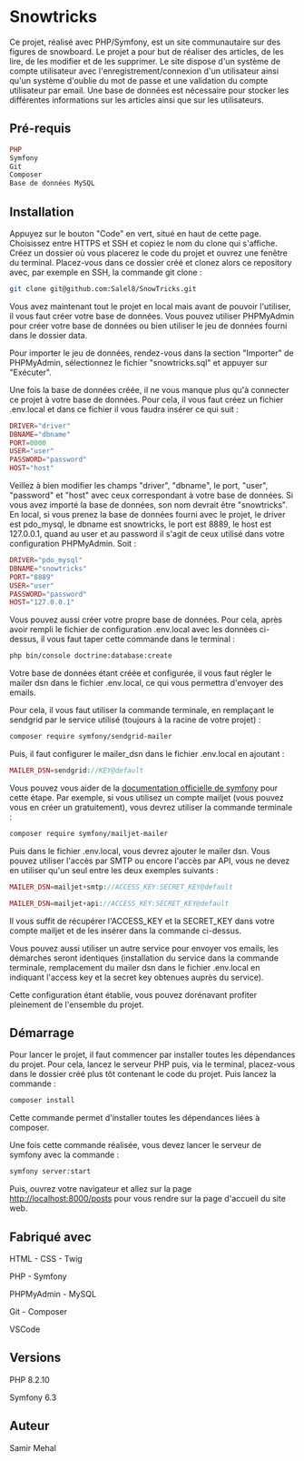 # Snowtricks

Ce projet, réalisé avec PHP/Symfony, est un site communautaire sur des figures de snowboard. Le projet a pour but de réaliser des articles, de les lire, de les modifier et de les supprimer. Le site dispose d'un système de compte utilisateur avec l'enregistrement/connexion d'un utilisateur ainsi qu'un système d'oublie du mot de passe et une validation du compte utilisateur par email. Une base de données est nécessaire pour stocker les différentes informations sur les articles ainsi que sur les utilisateurs.

## Pré-requis

```php
PHP
Symfony
Git
Composer
Base de données MySQL
```

## Installation

Appuyez sur le bouton "Code" en vert, situé en haut de cette page. Choisissez entre HTTPS et SSH et copiez le nom du clone qui s'affiche. Créez un dossier où vous placerez le code du projet et ouvrez une fenêtre du terminal. Placez-vous dans ce dossier créé et clonez alors ce repository avec, par exemple en SSH, la commande git clone :

```bash
git clone git@github.com:Salel8/SnowTricks.git
```

Vous avez maintenant tout le projet en local mais avant de pouvoir l'utiliser, il vous faut créer votre base de données. Vous pouvez utiliser PHPMyAdmin pour créer votre base de données ou bien utiliser le jeu de données fourni dans le dossier data.
 
Pour importer le jeu de données, rendez-vous dans la section "Importer" de PHPMyAdmin, sélectionnez le fichier "snowtricks.sql" et appuyer sur "Exécuter".

Une fois la base de données créée, il ne vous manque plus qu'à connecter ce projet à votre base de données. Pour cela, il vous faut créez un fichier .env.local et dans ce fichier il vous faudra insérer ce qui suit :

```php
DRIVER="driver"
DBNAME="dbname"
PORT=0000
USER="user"
PASSWORD="password"
HOST="host"
```

Veillez à bien modifier les champs "driver", "dbname", le port, "user", "password" et "host" avec ceux correspondant à votre base de données. Si vous avez importé la base de données, son nom devrait être "snowtricks". En local, si vous prenez la base de données fourni avec le projet, le driver est pdo_mysql, le dbname est snowtricks, le port est 8889, le host est 127.0.0.1, quand au user et au password il s'agit de ceux utilisé dans votre configuration PHPMyAdmin. Soit :

```php
DRIVER="pdo_mysql"
DBNAME="snowtricks"
PORT="8889"
USER="user"
PASSWORD="password"
HOST="127.0.0.1"
```

Vous pouvez aussi créer votre propre base de données. Pour cela, après avoir rempli le fichier de configuration .env.local avec les données ci-dessus, il vous faut taper cette commande dans le terminal :

```bash
php bin/console doctrine:database:create
```

Votre base de données étant créée et configurée, il vous faut régler le mailer dsn dans le fichier .env.local, ce qui vous permettra d'envoyer des emails.

Pour cela, il vous faut utiliser la commande terminale, en remplaçant le sendgrid par le service utilisé (toujours à la racine de votre projet) :

```bash
composer require symfony/sendgrid-mailer
```

Puis, il faut configurer le mailer_dsn dans le fichier .env.local en ajoutant :

```php
MAILER_DSN=sendgrid://KEY@default
```

Vous pouvez vous aider de la [documentation officielle de symfony](https://symfony.com/doc/current/mailer.html) pour cette étape. Par exemple, si vous utilisez un compte mailjet (vous pouvez vous en créer un gratuitement), vous devrez utiliser la commande terminale :

```bash
composer require symfony/mailjet-mailer
```

Puis dans le fichier .env.local, vous devrez ajouter le mailer dsn. Vous pouvez utiliser l'accès par SMTP ou encore l'accès par API, vous ne devez en utiliser qu'un seul entre les deux exemples suivants :

```php
MAILER_DSN=mailjet+smtp://ACCESS_KEY:SECRET_KEY@default
```

```php
MAILER_DSN=mailjet+api://ACCESS_KEY:SECRET_KEY@default
```

Il vous suffit de récupérer l'ACCESS_KEY et la SECRET_KEY dans votre compte mailjet et de les insérer dans la commande ci-dessus. 

Vous pouvez aussi utiliser un autre service pour envoyer vos emails, les démarches seront identiques (installation du service dans la commande terminale, remplacement du mailer dsn dans le fichier .env.local en indiquant l'access key et la secret key obtenues auprès du service).

Cette configuration étant établie, vous pouvez dorénavant profiter pleinement de l'ensemble du projet.

## Démarrage

Pour lancer le projet, il faut commencer par installer toutes les dépendances du projet. Pour cela, lancez le serveur PHP puis, via le terminal, placez-vous dans le dossier créé plus tôt contenant le code du projet. Puis lancez la commande :

```bash
composer install
```
Cette commande permet d'installer toutes les dépendances liées à composer.

Une fois cette commande réalisée, vous devez lancer le serveur de symfony avec la commande :

```bash
symfony server:start
```

Puis, ouvrez votre navigateur et allez sur la page  [http://localhost:8000/posts](http://localhost:8000/posts) pour vous rendre sur la page d'accueil du site web.


## Fabriqué avec 

HTML - CSS - Twig

PHP - Symfony

PHPMyAdmin - MySQL

Git - Composer

VSCode

## Versions

PHP 8.2.10

Symfony 6.3

## Auteur

Samir Mehal